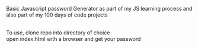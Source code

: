 Basic Javascript password Generator as part of my JS learning process and also part of my 100 days of code projects

<br>
To use, clone repo into directory of choice
<br>
open index.html with a browser and get your password
